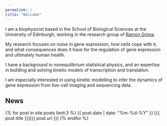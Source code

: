 ```yaml
---
permalink: /
title: "Welcome"
---
```


I am a biophysicist based in the School of Biological Sciences at the University of Edinburgh, working in the research group of [Ramon Grima](https://grimagroup.bio.ed.ac.uk/home). 

My research focuses on noise in gene expression, how cells cope with it, and what consequences does it have for the regulation of gene expression and ultimately human health.

I have a background in nonequilibrium statistical physics, and an expertise in building and solving kinetic models of transcription and translation. 

I am especially interested in using kinetic modelling to infer the dynamics of gene expression from live-cell imaging and sequencing data.

## News

{% for post in site.posts limit:3 %}
{{ post.date | date: "%m-%d-%Y" }} [{{ post.title }}]({{ post.url }})
{% endfor %}

